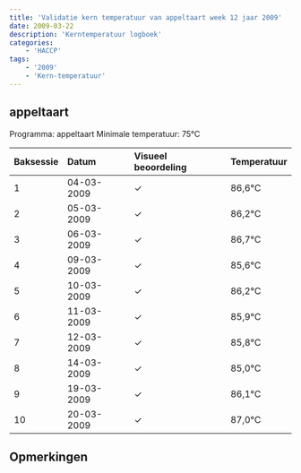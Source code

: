 ```yaml
---
title: 'Validatie kern temperatuur van appeltaart week 12 jaar 2009'
date: 2009-03-22
description: 'Kerntemperatuur logboek'
categories:
    - 'HACCP'
tags:
    - '2009'
    - 'Kern-temperatuur'
---
```


## appeltaart

Programma: appeltaart
Minimale temperatuur: 75°C

| Baksessie | Datum | Visueel beoordeling | Temperatuur |
|:---|:---|:---|:---|
| 1 | 04-03-2009 | &check; | 86,6°C |
| 2 | 05-03-2009 | &check; | 86,2°C |
| 3 | 06-03-2009 | &check; | 86,7°C |
| 4 | 09-03-2009 | &check; | 85,6°C |
| 5 | 10-03-2009 | &check; | 86,2°C |
| 6 | 11-03-2009 | &check; | 85,9°C |
| 7 | 12-03-2009 | &check; | 85,8°C |
| 8 | 14-03-2009 | &check; | 85,0°C |
| 9 | 19-03-2009 | &check; | 86,1°C |
| 10 | 20-03-2009 | &check; | 87,0°C |

## Opmerkingen


